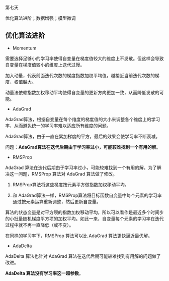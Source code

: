 第七天

优化算法进阶；数据增强；模型微调

## 优化算法进阶

* Momentum

需要选择足够小的学习率使得自变量在梯度值较大的维度上不发散。但这样会导致自变量在梯度值较小的维度上迭代过慢。

加入动量，代表前面迭代次数的梯度指数加权平均值，越接近当前迭代次数的梯度，权值越大。

动量法依赖指数加权移动平均使得自变量的更新方向更加一致，从而降低发散的可能。

* AdaGrad

AdaGrad算法，根据自变量在每个维度的梯度值的大小来调整各个维度上的学习率，从而避免统一的学习率难以适应所有维度的问题。

AdaGrad算法，由于一直在累加梯度的平方，最后的效果会使学习率不断衰减。

问题：**AdaGrad算法在迭代后期由于学习率过小，可能较难找到一个有用的解**。

* RMSProp

AdaGrad 算法在迭代后期由于学习率过小，可能较难找到一个有用的解。为了解决这一问题，RMSProp 算法对 AdaGrad 算法做了修改。

1. RMSProp算法将这些梯度按元素平方做指数加权移动平均。

2. 和 AdaGrad算法一样，RMSProp算法将目标函数自变量中每个元素的学习率通过按元素运算重新调整，然后更新自变量。

算法的状态变量是对平方项的指数加权移动平均，所以可以看作是最近多个时间步的小批量随机梯度平方项的加权平均。如此一来，自变量每个元素的学习率在迭代过程中就不再一直降低（或不变）。

在同样的学习率下，RMSProp 算法可以比 AdaGrad 算法更快逼近最优解。

* AdaDelta

AdaDelta 算法也针对 AdaGrad 算法在迭代后期可能较难找到有用解的问题做了改进。

**AdaDelta 算法没有学习率这一超参数**。
